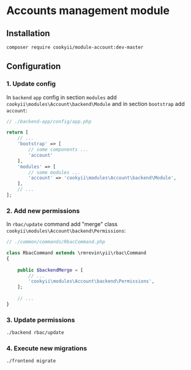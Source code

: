 Accounts management module
=========================

Installation
------------

```bash
composer require cookyii/module-account:dev-master
```

Configuration
-------------

### 1. Update config
In `backend` `app` config 
in section `modules` add `cookyii\modules\Account\backend\Module`
and in section `bootstrap` add `account`:
```php
// ./backend-app/config/app.php

return [
    // ...
    'bootstrap' => [
        // some components ...
        'account'
    ],
    'modules' => [
        // some modules ...
        'account' => 'cookyii\modules\Account\backend\Module',
    ],
    // ...
];
```

### 2. Add new permissions
In `rbac/update` command add "merge" class `cookyii\modules\Account\backend\Permissions`:
```php
// ./common/commands/RbacCommand.php

class RbacCommand extends \rmrevin\yii\rbac\Command
{
    
    public $backendMerge = [
        // ...
        'cookyii\modules\Account\backend\Permissions',
    ];
    
    // ...
}

```

### 3. Update permissions
```bash
./backend rbac/update
```

### 4. Execute new migrations
```bash
./frontend migrate
```
